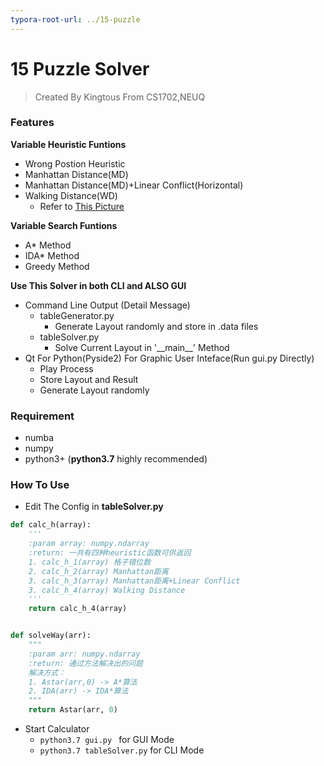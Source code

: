 ```yaml
---
typora-root-url: ../15-puzzle
---
```


# 15 Puzzle Solver

> Created By Kingtous From CS1702,NEUQ

### Features

**Variable Heuristic Funtions**

- Wrong Postion Heuristic
- Manhattan Distance(MD)
- Manhattan Distance(MD)+Linear Conflict(Horizontal)
- Walking Distance(WD)
  - Refer to [This Picture](http://www.ic-net.or.jp/home/takaken/e/15pz/wd.gif)

**Variable Search Funtions**

- A* Method
- IDA* Method
- Greedy Method

**Use This Solver in both CLI and ALSO GUI**

- Command Line Output (Detail Message)
  - tableGenerator.py
    - Generate Layout randomly and store in .data files
  - tableSolver.py
    - Solve Current Layout in \'\_\_main\_\_\' Method
- Qt For Python(Pyside2) For Graphic User Inteface(Run gui.py Directly)
  - Play Process
  - Store Layout and Result
  - Generate Layout randomly



### Requirement

- numba
- numpy
- python3+ (**python3.7** highly recommended)



### How To Use

- Edit The Config in **tableSolver.py**

```python
def calc_h(array):
    '''
    :param array: numpy.ndarray
    :return: 一共有四种heuristic函数可供返回
    1. calc_h_1(array) 格子错位数
    2. calc_h_2(array) Manhattan距离
    3. calc_h_3(array) Manhattan距离+Linear Conflict
    3. calc_h_4(array) Walking Distance
    '''
    return calc_h_4(array)


def solveWay(arr):
    """
    :param arr: numpy.ndarray
    :return: 通过方法解决出的问题
    解决方式：
    1. Astar(arr,0) -> A*算法
    2. IDA(arr) -> IDA*算法
    """
    return Astar(arr, 0)
```

- Start Calculator
  - ```python3.7 gui.py ``` for GUI Mode
  - ```python3.7 tableSolver.py``` for CLI Mode 